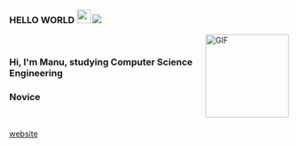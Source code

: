 ### HELLO WORLD <img src="https://media.giphy.com/media/Q7LHmoFwVP6Yc1swZs/giphy.gif" width="25px"> ![   ](https://visitor-badge.glitch.me/badge?page_id=charistimaticmoose.charistimaticmoose)
 
<img alt="GIF" src="https://media.giphy.com/media/KzJkzjggfGN5Py6nkT/giphy.gif" width="150" height="150" align="right"/>
<br />

<h3>
Hi, I'm Manu, studying Computer Science Engineering 
</h3>
<h3>
Novice
</h3> 
<br>
<p><a href="https://www.manushyaaa.tech">website</p>
<br>
